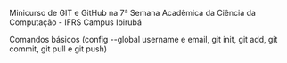 Minicurso de GIT e GitHub na 7ª Semana Acadêmica da Ciência da Computação - IFRS Campus Ibirubá

Comandos básicos (config --global username e email, git init, git add, git commit, git pull e git push)
